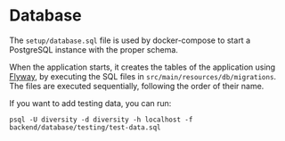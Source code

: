 # Database

The `setup/database.sql` file is used by docker-compose to start a PostgreSQL instance with the proper schema.

When the application starts, it creates the tables of the application using [Flyway](https://flywaydb.org/),
by executing the SQL files in `src/main/resources/db/migrations`.
The files are executed sequentially, following the order of their name.

If you want to add testing data, you can run:

    psql -U diversity -d diversity -h localhost -f backend/database/testing/test-data.sql
